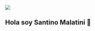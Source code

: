 <img src="https://d1csarkz8obe9u.cloudfront.net/embeddesigns/59e701c0a13c99d9e0d9cc7a6b96e030_embed.png"/>

## Hola soy Santino Malatini 👋
